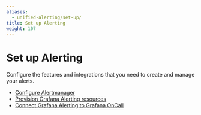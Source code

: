 ```yaml
---
aliases:
  - unified-alerting/set-up/
title: Set up Alerting
weight: 107
---
```


# Set up Alerting

Configure the features and integrations that you need to create and manage your alerts.

- [Configure Alertmanager](https://grafana.com/docs/grafana/latest/alerting/set-up/configure-alertmanager/)
- [Provision Grafana Alerting resources](https://grafana.com/docs/grafana/latest/alerting/set-up/provision-alerting-resources/)
- [Connect Grafana Alerting to Grafana OnCall](https://grafana.com/docs/oncall/latest/integrations/available-integrations/add-grafana-alerting/)
